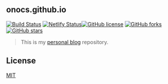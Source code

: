 ## onocs.github.io

[![Build Status](https://secure.travis-ci.org/onocs/onocs.github.io.svg)](https://travis-ci.org/onocs/onocs.github.io) [![Netlify Status](https://api.netlify.com/api/v1/badges/b623e2e3-bf34-473f-8d4f-cff7dcd15851/deploy-status)](https://app.netlify.com/sites/onocs/deploys)[![GitHub license](https://img.shields.io/github/license/onocs/onocs.github.io.svg)](https://github.com/onocs/onocs.github.io/blob/hexo/LICENSE) [![GitHub forks](https://img.shields.io/github/forks/onocs/onocs.github.io.svg)](https://github.com/onocs/onocs.github.io/network) [![GitHub stars](https://img.shields.io/github/stars/onocs/onocs.github.io.svg)](https://github.com/onocs/onocs.github.io/stargazers)

> This is my [personal blog](https://onocs.github.io/) repository.

## License

[MIT](https://mit-license.org/)
